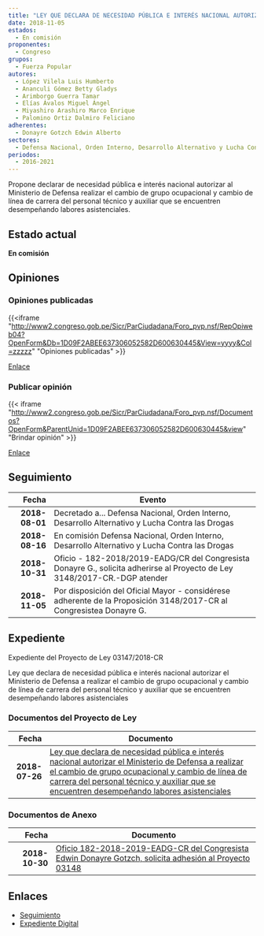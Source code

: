 ```yaml
---
title: "LEY QUE DECLARA DE NECESIDAD PÚBLICA E INTERÉS NACIONAL AUTORIZAR AL MINISTERIO DE DEFENSA REALIZAR EL CAMBIO DE GRUPO OCUPACIONAL Y CAMBIO DE LÍNEA DE CARRERA DEL PERSONAL TÉCNICO Y AUXILIAR QUE SE ENCUENTREN DESEMPEÑANDO LABORES ASISTENCIALES"
date: 2018-11-05
estados: 
  - En comisión
proponentes: 
  - Congreso
grupos: 
  - Fuerza Popular
autores: 
  - López Vilela Luis Humberto
  - Ananculi Gómez Betty Gladys
  - Arimborgo Guerra Tamar
  - Elías Ávalos Miguel Ángel
  - Miyashiro Arashiro Marco Enrique
  - Palomino Ortiz Dalmiro Feliciano
adherentes: 
  - Donayre Gotzch Edwin Alberto
sectores: 
  - Defensa Nacional, Orden Interno, Desarrollo Alternativo y Lucha Contra las Drogas
periodos: 
  - 2016-2021
---
```


Propone declarar de necesidad pública e interés nacional autorizar al Ministerio de Defensa realizar el cambio de grupo ocupacional y cambio de línea de carrera del personal técnico y auxiliar que se encuentren desempeñando labores asistenciales.


## Estado actual

**En comisión**

## Opiniones

### Opiniones publicadas

{{<iframe "http://www2.congreso.gob.pe/Sicr/ParCiudadana/Foro_pvp.nsf/RepOpiweb04?OpenForm&Db=1D09F2ABEE637306052582D600630445&View=yyyy&Col=zzzzz" "Opiniones publicadas" >}}

[Enlace](http://www2.congreso.gob.pe/Sicr/ParCiudadana/Foro_pvp.nsf/RepOpiweb04?OpenForm&Db=1D09F2ABEE637306052582D600630445&View=yyyy&Col=zzzzz)
### Publicar opinión

{{< iframe "http://www2.congreso.gob.pe/Sicr/ParCiudadana/Foro_pvp.nsf/Documentos?OpenForm&ParentUnid=1D09F2ABEE637306052582D600630445&view" "Brindar opinión" >}}

[Enlace](http://www2.congreso.gob.pe/Sicr/ParCiudadana/Foro_pvp.nsf/Documentos?OpenForm&ParentUnid=1D09F2ABEE637306052582D600630445&view)

## Seguimiento

| Fecha | Evento |
|------:|--------|
| **2018-08-01** | Decretado a... Defensa Nacional, Orden Interno, Desarrollo Alternativo y Lucha Contra las Drogas|
| **2018-08-16** | En comisión Defensa Nacional, Orden Interno, Desarrollo Alternativo y Lucha Contra las Drogas|
| **2018-10-31** | Oficio - 182-2018/2019-EADG/CR del Congresista Donayre G., solicita adherirse al Proyecto de Ley 3148/2017-CR.-DGP atender|
| **2018-11-05** | Por disposición del Oficial Mayor - considérese adherente de la Proposición 3148/2017-CR al Congresistea Donayre G.|


## Expediente

Expediente del Proyecto de Ley 03147/2018-CR

Ley que declara de necesidad pública e interés nacional autorizar el Ministerio de Defensa a realizar el cambio de grupo ocupacional y cambio de línea de carrera del personal técnico y auxiliar que se encuentren desempeñando labores asistenciales


### Documentos del Proyecto de Ley

| Fecha | Documento |
|------:|--------|
| **2018-07-26** | [Ley que declara de necesidad pública e interés nacional autorizar el Ministerio de Defensa a realizar el cambio de grupo ocupacional y cambio de línea de carrera del personal técnico y auxiliar que se encuentren desempeñando labores asistenciales](http://www.leyes.congreso.gob.pe/Documentos/2016_2021/Proyectos_de_Ley_y_de_Resoluciones_Legislativas/PL0314820180726..pdf) |

### Documentos de Anexo

| Fecha | Documento |
|------:|--------|
| **2018-10-30** | [Oficio 182-2018-2019-EADG-CR del Congresista Edwin Donayre Gotzch, solicita adhesión al Proyecto 03148](http://www.leyes.congreso.gob.pe/Documentos/2016_2021/Oficios/Congresistas/OFICIO-182-2018-2019-EADG-CR.pdf) |

## Enlaces 

- [Seguimiento](http://www2.congreso.gob.pe/Sicr/TraDocEstProc/CLProLey2016.nsf/f7fff46988ca05b1052578e100829cc7/f425f2105b105543052582d6007cc9f7?OpenDocument)
- [Expediente Digital](http://www2.congreso.gob.pe/Sicr/TraDocEstProc/CLProLey2016.nsf/f7fff46988ca05b1052578e100829cc7/f425f2105b105543052582d6007cc9f7?OpenDocument&Click=05257FB7005EB655.eb71d0cf91d8294e05256cdf006b5706/$Body/0.1C6C)
